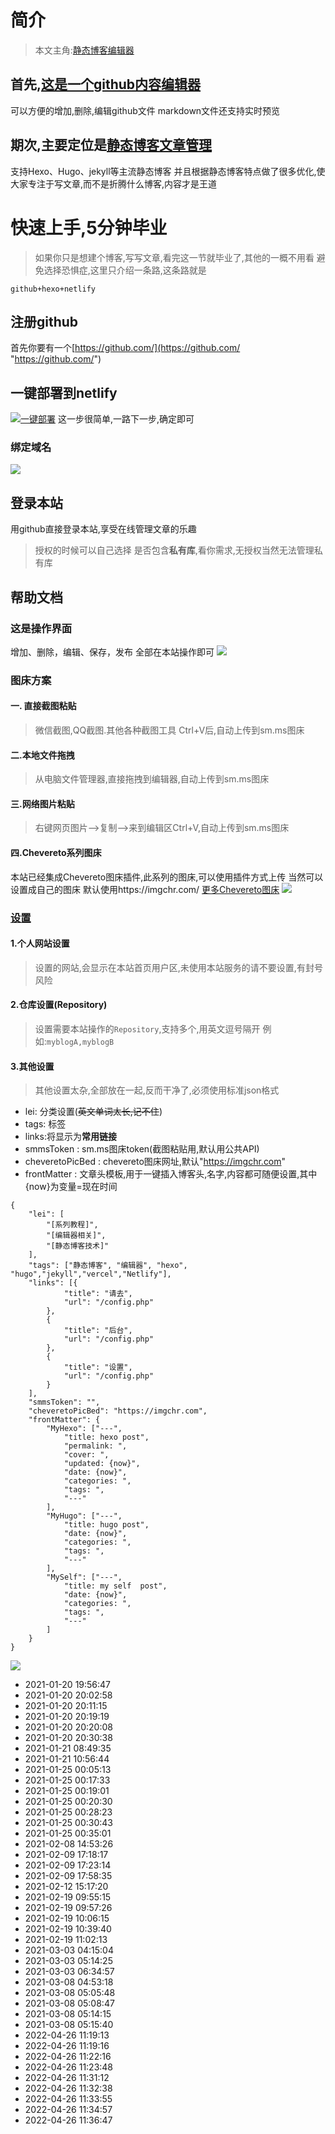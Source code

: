 # 简介

> 本文主角:[静态博客编辑器](https://jingtaiboke.com/ "静态博客编辑器")

## 首先,[这是一个github内容编辑器](https://jingtaiboke.com/ "这是一个github内容编辑器")
可以方便的增加,删除,编辑github文件
markdown文件还支持实时预览

## 期次,主要定位是[静态博客文章管理](https://jingtaiboke.com/ "静态博客文章管理")


支持Hexo、Hugo、jekyll等主流静态博客
并且根据静态博客特点做了很多优化,使大家专注于写文章,而不是折腾什么博客,内容才是王道


# 快速上手,5分钟毕业

> 如果你只是想建个博客,写写文章,看完这一节就毕业了,其他的一概不用看
避免选择恐惧症,这里只介绍一条路,这条路就是

`github+hexo+netlify`


## 注册github
首先你要有一个[https://github.com/](https://github.com/ "https://github.com/")

## 一键部署到netlify

[![一键部署](https://d33wubrfki0l68.cloudfront.net/65a18ef24e011fbc0b5ddb411d611c0e1d1111a6/17e0b/images/deploy-button.svg "一键部署")](https://app.netlify.com/start/deploy?repository=https://github.com/jingtaiboke/jingtaiboke.github.io "一键部署")
这一步很简单,一路下一步,确定即可

### 绑定域名
![](https://i.loli.net/2021/01/20/Vwx52bKog6cujap.png)

## 登录本站

用github直接登录本站,享受在线管理文章的乐趣

>授权的时候可以自己选择 是否包含**私有库**,看你需求,无授权当然无法管理私有库


## 帮助文档

### 这是操作界面
增加、删除，编辑、保存，发布 全部在本站操作即可
![](https://s3.ax1x.com/2021/01/20/sWzOyD.png)

### 图床方案

#### 一. 直接截图粘贴

> 微信截图,QQ截图.其他各种截图工具 Ctrl+V后,自动上传到sm.ms图床

#### 二.本地文件拖拽

> 从电脑文件管理器,直接拖拽到编辑器,自动上传到sm.ms图床

#### 三.网络图片粘贴

> 右键网页图片-->复制-->来到编辑区Ctrl+V,自动上传到sm.ms图床

#### 四.Chevereto系列图床

本站已经集成Chevereto图床插件,此系列的图床,可以使用插件方式上传
当然可以设置成自己的图床
默认使用https://imgchr.com/
[更多Chevereto图床](https://github.com/Chevereto/api#-powered-by-chevereto "更多Chevereto图床")
![](https://i.loli.net/2021/01/20/96YuCBjfl5WtMmo.png)

### [设置](https://jingtaiboke.com/config.php "设置")

#### 1.个人网站设置

> 设置的网站,会显示在本站首页用户区,未使用本站服务的请不要设置,有封号风险

#### 2.仓库设置(Repository)

> 设置需要本站操作的`Repository`,支持多个,用英文逗号隔开
例如:`myblogA,myblogB`

#### 3.其他设置

> 其他设置太杂,全部放在一起,反而干净了,必须使用标准json格式
* lei: 分类设置(~~英文单词太长,记不住~~)
* tags: 标签
* links:将显示为**常用链接**
* smmsToken : sm.ms图床token(截图粘贴用,默认用公共API)
* cheveretoPicBed : chevereto图床网址,默认"https://imgchr.com"
* frontMatter : 文章头模板,用于一键插入博客头,名字,内容都可随便设置,其中{now}为变量=现在时间

```
{
	"lei": [
		"[系列教程]",
		"[编辑器相关]",
		"[静态博客技术]"
	],
	"tags": ["静态博客", "编辑器", "hexo", "hugo","jekyll","vercel","Netlify"],
	"links": [{
			"title": "请去",
			"url": "/config.php"
		},
		{
			"title": "后台",
			"url": "/config.php"
		},
		{
			"title": "设置",
			"url": "/config.php"
		}
	],
	"smmsToken": "",
	"cheveretoPicBed": "https://imgchr.com",
	"frontMatter": {
		"MyHexo": ["---",
			"title: hexo post",
			"permalink: ",
			"cover: ",
			"updated: {now}",
			"date: {now}",
			"categories: ",
			"tags: ",
			"---"
		],
		"MyHugo": ["---",
			"title: hugo post",
			"date: {now}",
			"categories: ",
			"tags: ",
			"---"
		],
		"MySelf": ["---",
			"title: my self  post",
			"date: {now}",
			"categories: ",
			"tags: ",
			"---"
		]
	}
}
```

![](https://i.loli.net/2021/01/20/LQBJGxAwZ8jHubs.png)
* 2021-01-20 19:56:47
* 2021-01-20 20:02:58
* 2021-01-20 20:11:15
* 2021-01-20 20:19:19
* 2021-01-20 20:20:08
* 2021-01-20 20:30:38
* 2021-01-21 08:49:35
* 2021-01-21 10:56:44
* 2021-01-25 00:05:13
* 2021-01-25 00:17:33
* 2021-01-25 00:19:01
* 2021-01-25 00:20:30
* 2021-01-25 00:28:23
* 2021-01-25 00:30:43
* 2021-01-25 00:35:01
* 2021-02-08 14:53:26
* 2021-02-09 17:18:17
* 2021-02-09 17:23:14
* 2021-02-09 17:58:35
* 2021-02-12 15:17:20
* 2021-02-19 09:55:15
* 2021-02-19 09:57:26
* 2021-02-19 10:06:15
* 2021-02-19 10:39:40
* 2021-02-19 11:02:13
* 2021-03-03 04:15:04
* 2021-03-03 05:14:25
* 2021-03-03 06:34:57
* 2021-03-08 04:53:18
* 2021-03-08 05:05:48
* 2021-03-08 05:08:47
* 2021-03-08 05:14:15
* 2021-03-08 05:15:40
* 2022-04-26 11:19:13
* 2022-04-26 11:19:16
* 2022-04-26 11:22:16
* 2022-04-26 11:23:48
* 2022-04-26 11:31:12
* 2022-04-26 11:32:38
* 2022-04-26 11:33:55
* 2022-04-26 11:34:57
* 2022-04-26 11:36:47